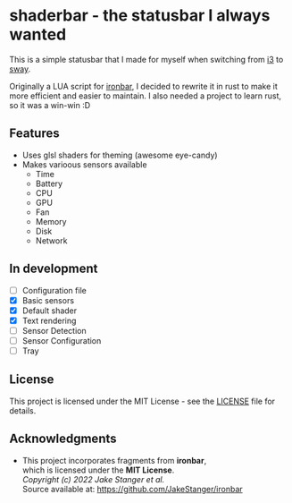# shaderbar - the statusbar I always wanted

This is a simple statusbar that I made for myself when switching from [i3](https://github.com/i3/i3) to [sway](https://github.com/swaywm/sway).

Originally a LUA script for [ironbar](https://github.com/JakeStanger/ironbar), I decided to rewrite it in rust to make it more efficient and easier to maintain. I also needed a project to learn rust, so it was a win-win :D

## Features

- Uses glsl shaders for theming (awesome eye-candy)
- Makes varioous sensors available
  - Time
  - Battery
  - CPU
  - GPU
  - Fan
  - Memory
  - Disk
  - Network

## In development

- [ ] Configuration file
- [x] Basic sensors
- [x] Default shader
- [x] Text rendering
- [ ] Sensor Detection
- [ ] Sensor Configuration
- [ ] Tray

## License

This project is licensed under the MIT License - see the [LICENSE](LICENSE) file for details.

## Acknowledgments

   - This project incorporates fragments from **ironbar**,<br>
     which is licensed under the **MIT License**.<br>
     *Copyright (c) 2022 Jake Stanger et al.*<br>
     Source available at: https://github.com/JakeStanger/ironbar

